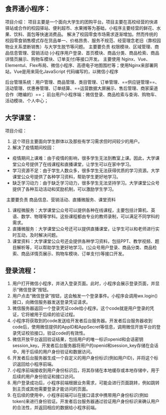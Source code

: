 ## 食界通小程序：
项目介绍：
    项目主要是一个面向大学生的团购平台。项目主要在高校经营的快递驿站或合作的校园驿站、便利超市、水果摊等为基础，小程序主要经营的鲜花、水果、饮料、面包等快速消费品。
   解决了校园零食市场需求逐渐增加。然而传统的校园零食销售模式存在货品单一、价格昂贵、服务不规范、经营理念老旧（靠校园物业关系垄断销售）与大学生脱节等问题。
   主要要负责 权限模块、区域管理、商品信息管理、营销活动 (小程序用户登录、首页模块、商品分类、商品检索、商品详情页展示、购物车模块、订单支付)等接口开发。 
  主要使用 Nginx、Vue、Elementul、Flex布局、微信小程序、高德电子地图围栏等；使用Nginx来部署网站，Vue是用来简化JavaScript 代码编写的，以微信小程序

   后台管理系统：用户管理、商品管理、类目管理、订单管理、==供应链管理==、活动管理、优惠券管理、订单结算、==运营数据大屏展示、售后管理、商家渠道合作（瞎编的）==；
    前台用户小程序端：微信登录、商品检索与查询、购物车、活动模块、个人中心；



## 大学课堂：

项目介绍：

1.   这个项目主要面向学生群体以及那些有学习需求但时间较少的用户。
2.   解决了疫情期间校园：
- 疫情期间上课难：由于疫情的影响，很多学生无法到教室上课。因此，大学课堂公众号提供了在线课程和直播课堂，让学生可以在家中学习。
- 学习资源不足：由于学生人数众多，很多学生无法获得优质的学习资源。大学课堂公众号提供了各种学习资料，帮助学生更好地学习。
- 缺乏学习动力：由于缺乏学习动力，很多学生无法坚持学习。大学课堂公众号提供了各种互动活动和奖励机制，可以激励学生学习。

​    主要要负责 商品信息、营销活动、直播微服务、课堂资料

1. 课程微服务：大学课堂公众号可以提供各种在线课程，主要包括计算机、英语、数学、物理等学科。这些课程都由专业的教师录制，可以满足不同学科的需求。
2. 直播微服务：大学课堂公众号还可以提供直播课堂，让学生可以和老师进行实时互动，及时解决问题。
3. 课堂资料：大学课堂公众号还会提供各种学习资料，包括PPT、教学视频、题目解析等，可以帮助学生更好地学习。
   ​     (公众号用户登录、商品分类、商品检索、商品详情页展示、购物车模块、订单支付)等接口开发。



## 登录流程：

1. 用户打开微信小程序，并进入登录页面。此时，小程序会展示登录页面，并显示“微信登录”按钮。
2. 用户点击“微信登录”按钮，这会触发一个登录事件。小程序会调用wx.login()接口，向微信服务器发送登录凭证请求。
3. 微信服务器返回一个登录凭证code给小程序。这个code就是用户登录的凭证，它将被用于后续的验证过程。
4. 小程序将获取到的code发送给开发者后台服务器。开发者后台服务器收到code后，使用微信提供的AppID和AppSecret等信息，调用微信开放平台的登录凭证校验接口，验证code的有效性。
5. 微信开放平台返回验证结果，包括用户的唯一标识openid和会话密钥session_key。开发者后台服务器将用户的openid和session_key存储在会话中，用于后续的用户身份验证和数据访问。
6. 开发者后台服务器生成一个自定义的用户身份标识(例如用户ID)，并将这个标识返回给小程序前端。
7. 小程序前端接收到用户身份标识后，将其存储在本地缓存或本地存储中，用于后续的用户身份验证和接口访问。
8. 用户登录成功后，小程序前端根据业务需求，可能会进行页面跳转，例如跳转到主页或其他需要登录才能访问的页面。
9. 在后续的使用中，小程序前端可以在接口请求中携带用户身份标识(例如token)来进行身份验证。开发者后台服务器通过验证用户身份标识来确认用户的合法性，并返回相应的数据给小程序前端。

